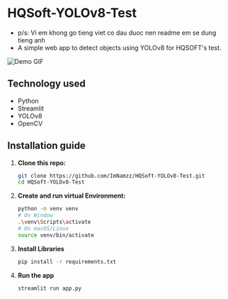 # HQSoft-YOLOv8-Test
- p/s: Vi em khong go tieng viet co dau duoc nen readme em se dung tieng anh
- A simple web app to detect objects using YOLOv8 for HQSOFT's test.

![Demo GIF](https://media0.giphy.com/media/v1.Y2lkPTc5MGI3NjExOGQyaDh1NDFyOXBsY3Vnd2R0YW5sNDB1cGp0ajNnMDc0a3F3Z2ozcyZlcD12MV9pbnRlcm5hbF9naWZfYnlfaWQmY3Q9Zw/Sy1m3x6DiJzOzeTDan/giphy.gif)

## Technology used
- Python
- Streamlit
- YOLOv8
- OpenCV

## Installation guide
1. **Clone this repo:**
    ```bash
    git clone https://github.com/ImNamzz/HQSoft-YOLOv8-Test.git
    cd HQSoft-YOLOv8-Test
    ```

2. **Create and run virtual Environment:**
   ```bash
   python -m venv venv
   # On Window
   .\venv\Scripts\activate
   # On macOS/Linux
   source venv/bin/activate
   ```

3. **Install Libraries**
   ```bash
   pip install -r requirements.txt
   ```

4. **Run the app**
   ```bash
   streamlit run app.py
   ```
